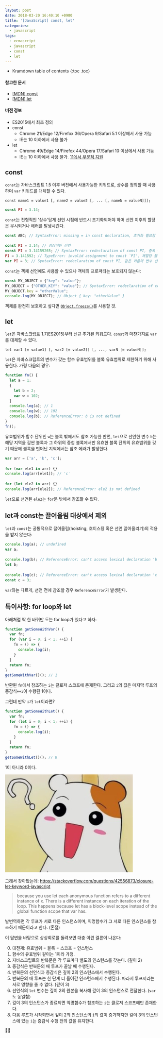 ```yaml
---
layout: post
date: 2018-03-20 16:40:10 +0900
title: '[JavaScript] const, let'
categories:
  - javascript
tags:
  - ecmascript
  - javascript
  - const
  - let
---
```


* Kramdown table of contents
{:toc .toc}

#### 참고한 문서

- [\[MDN\] const](https://developer.mozilla.org/en-US/docs/Web/JavaScript/Reference/Statements/const)
- [\[MDN\] let](https://developer.mozilla.org/en-US/docs/Web/JavaScript/Reference/Statements/let)

#### 버전 정보

- ES2015에서 최초 정의
- const
  - Chrome 21/Edge 12/Firefox 36/Opera 9/Safari 5.1 이상에서 사용 가능
  - IE는 10 이하에서 사용 불가
- let
  - Chrome 49/Edge 14/Firefox 44/Opera 17/Safari 10 이상에서 사용 가능
  - IE는 10 이하에서 사용 불가. [11에서 부분적 지원](https://developer.mozilla.org/en-US/docs/Web/JavaScript/Reference/Statements/let#browser_compatibility)

## const

`const`는 자바스크립트 1.5 이후 버전에서 사용가능한 키워드로, 상수를 정의할 때 사용하며 `var` 키워드를 대체할 수 있다.

```
const name1 = value1 [, name2 = value2 [, ... [, nameN = valueN]]];
```

```js
const PI = 3.14;
```

`const`는 전형적인 '상수'답게 선언 시점에 반드시 초기화되어야 하며 선언 이후의 할당은 무시되거나 에러를 발생시킨다.

```js
const ABC; // SyntaxError: missing = in const declaration, 초기화 필요함

const PI = 3.14; // 정상적인 선언
const PI = 3.14159265; // SyntaxError: redeclaration of const PI, 중복 선언 불가
PI = 3.141592; // TypeError: invalid assignment to const `PI', 재할당 불가
var PI = 3; // SyntaxError: redeclaration of const PI, 같은 이름의 변수 선언 불가
```

`const`는 객체 선언에도 사용할 수 있으나 객체의 프로퍼티는 보호되지 않는다:

```js
const MY_OBJECT = {"key": "value"};
MY_OBJECT = {"OTHER_KEY": "value"}; // SyntaxError: redeclaration of const MY_OBJECT
MY_OBJECT.key = "otherValue";
console.log(MY_OBJECT); // Object { key: "otherValue" }
```

객체를 완전히 보호하고 싶다면 [`Object.freeze()`](https://developer.mozilla.org/en-US/docs/Web/JavaScript/Reference/Global_Objects/Object/freeze)를 사용할 것.

## let

`let`은 자바스크립트 1.7(ES2015)부터 신규 추가된 키워드다. `const`와 마찬가지로 `var`를 대체할 수 있다.

```
let var1 [= value1] [, var2 [= value2]] [, ..., varN [= valueN]];
```

`let`은 자바스크립트의 변수가 갖는 함수 유효범위를 블록 유효범위로 제한하기 위해 사용한다.
가령 다음의 경우:

```js
function fn() {
  let a = 1;
  {
    let b = 2;
    var w = 102;
  }
  console.log(a); // 1
  console.log(w); // 102
  console.log(b); // ReferenceError: b is not defined
}
fn();
```

유효범위가 함수 단위인 `w`는 블록 밖에서도 참조 가능한 반면, `let`으로 선언한 변수 `b`는 해당 지역을 감싼 블록과 그 하위의 중첩 블록에서만 유효한 블록 단위의 유효범위를 갖기 때문에 블록을 벗어난 지역에서는 참조 에러가 발생한다.

```js
var arr = ['a', 'b', 'c'];

for (var ele1 in arr) {}
console.log(arr[ele1]); // 'c'

for (let ele2 in arr) {}
console.log(arr[ele2]); // ReferenceError: ele2 is not defined
```

`let`으로 선언된 `ele2`는 `for`문 밖에서 참조할 수 없다.

## let과 const는 끌어올림 대상에서 제외

`let`과 `const`는 공통적으로 끌어올림(hoisting, 호이스팅 혹은 선언 끌어올리기)의 적용을 받지 않는다:

```js
console.log(a); // undefined
var a;

console.log(b); // ReferenceError: can't access lexical declaration 'b' before initialization
let b;

console.log(c); // ReferenceError: can't access lexical declaration 'c' before initialization
const c = 3;
```

`var`와는 다르게, 선언 전에 참조할 경우 `ReferenceError`가 발생한다.

## 특이사항: for loop와 let

아래처럼 딱 한 바퀴만 도는 for loop가 있다고 하자:

```js
function getSomeWithVar() {
  var fn;
  for (var i = 0; i < 1; ++i) {
    fn = () => {
      console.log(i);
    }
  }
  return fn;
}
getSomeWithVar()(); // 1
```

반환된 `fn`에서 참조하는 `i`는 클로저 스코프에 존재한다. 그리고 `i`의 값은 마지막 루프의 증감식`++i`이 수행된 1이다.

그런데 만약 `i`가 `let`이라면?

```js
function getSomeWithLet() {
  var fn;
  for (let i = 0; i < 1; ++i) {
    fn = () => {
      console.log(i);
    }
  }
  return fn;
}
getSomeWithLet()(); // 0
```

1이 아니라 0이다.

![](/images/wuuuuut.png)

그래서 찾아봤는데: https://stackoverflow.com/questions/42556873/closure-let-keyword-javascript

> because you use let each anonymous function refers to a different instance of x. There is a different instance on each iteration of the loop. This happens because let has a block-level scope instead of the global function scope that var has.

발번역하면 각 루프가 서로 다른 인스턴스이며, 익명함수가 그 서로 다른 인스턴스를 참조하기 때문이라고 한다. (혼절)

이 답변을 바탕으로 상상회로를 돌려보면 대충 이런 결론이 나온다:

0. 대전제: 유효범위 = 블록 = 스코프 = 인스턴스
1. 함수의 유효범위 깊이는 1이라 가정.
2. 자바스크립트의 반복문은 각 루프마다 별도의 인스턴스를 갖는다. (깊이 2)
3. 증감식은 반복문의 매 루프가 끝날 때 수행된다.
4. 반복문의 선언식과 증감식은 깊이 2의 인스턴스에서 수행된다.
5. 반복문의 매 루프는 한 단계 더 들어간 인스턴스에서 수행된다. 따라서 루프끼리는 서로 영향을 줄 수 없다. (깊이 3)
6. 선언식의 `let` 변수는 깊이 2의 원본을 복사해 깊이 3의 인스턴스로 전달한다. (`var`도 동일함)
7. 깊이 3의 인스턴스가 종료되면 익명함수가 참조하는 `i`는 클로저 스코프에만 존재한다.
8. 다음 루프가 시작되면서 깊이 2의 인스턴스의 `i`의 값이 증가하지만 깊이 3의 인스턴스에 있는 `i`는 증감식 수행 전의 값을 유지한다.

🤷‍♂️
